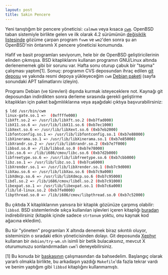 ```yaml
---
layout: post
title: Sakin Pencere
---
```


Yeni tanıştığım bir pencere yöneticisi: `calmwm` veya kısaca
[`cwm`](http://www.openbsd.org/cgi-bin/cvsweb/xenocara/app/cwm/).  OpenBSD
taban sistemiyle birlikte gelen ve ilk olarak 4.2 sürümünün [değişiklik
listesinde](http://www.openbsd.org/plus42.html) gözüme çarpan program `fvwm`
ve `wm2`'den sonra şu an OpenBSD'nin öntanımlı X pencere yöneticisi konumunda.

Hafif ve basit programları seviyorum, hele bir de OpenBSD geliştiricilerinin
elinden çıkmışsa.  BSD kitaplıklarını kullanan programın GNU/Linux altında
derlenememek gibi bir sorunu var.  Hafta sonu oturup çabuk bir "taşıma"
çalışması yaptım[1].  Sonuç: programın CVS deposundan ihraç edilen [git
deposu]( http://github.com/roktas/debcwm.git) ve yakında resmi depoya
yükleyeceğim `cwm` [Debian paketi](http://people.debian.org/~roktas/packages/)
(sayfa sonundaki APT talimatlarını izleyin).

Programı Debian (ve türevleri) dışında kurmak isteyeceklere not.  Kaynağı git
deposundan indirdikten sonra derleme sırasında gerekli geliştirme kitaplıkları
için paket bağımlılıklarına veya aşağıdaki çıktıya başvurabilirsiniz:

```bash
$ ldd /usr/bin/cwm
linux-gate.so.1 =>  (0xffffe000)
libXft.so.2 => /usr/lib/libXft.so.2 (0xb7fad000)
libX11.so.6 => /usr/lib/libX11.so.6 (0xb7ec1000)
libXext.so.6 => /usr/lib/libXext.so.6 (0xb7eb2000)
libfontconfig.so.1 => /usr/lib/libfontconfig.so.1 (0xb7e88000)
libXinerama.so.1 => /usr/lib/libXinerama.so.1 (0xb7e85000)
libXrandr.so.2 => /usr/lib/libXrandr.so.2 (0xb7e7f000)
libbsd.so.0 => /lib/libbsd.so.0 (0xb7e78000)
libc.so.6 => /lib/i686/cmov/libc.so.6 (0xb7d2b000)
libfreetype.so.6 => /usr/lib/libfreetype.so.6 (0xb7cbb000)
libz.so.1 => /usr/lib/libz.so.1 (0xb7ca6000)
libXrender.so.1 => /usr/lib/libXrender.so.1 (0xb7c9d000)
libXau.so.6 => /usr/lib/libXau.so.6 (0xb7c9a000)
libXdmcp.so.6 => /usr/lib/libXdmcp.so.6 (0xb7c95000)
libdl.so.2 => /lib/i686/cmov/libdl.so.2 (0xb7c91000)
libexpat.so.1 => /usr/lib/libexpat.so.1 (0xb7c6a000)
/lib/ld-linux.so.2 (0xb7fe0000)
libpthread.so.0 => /lib/i686/cmov/libpthread.so.0 (0xb7c52000)
```

Bu çıktıda X kitaplıklarının yanısıra bir kitaplık gözünüze çarpmış olabilir:
`libbsd`.  BSD sistemlerinde sıkça kullanılan işlevleri içeren kitaplığı
[buradan](http://libbsd.freedesktop.org/wiki/) indirebilirsiniz (kitaplık
içinde sadece `strtonum` yoktu, onu kaynak kod ağacına ekledim).

Bu tür "yöneten" programları X altında denemek biraz sıkıntılı oluyor,
sisteminizin o sıradaki etkin yöneticisinden dolayı.  Git deposunda
[Xephyr](http://freedesktop.org/wiki/Software/Xephyr) kullanan bir
`debian/try-wm.sh` isimli bir betik bulacaksınız, mevcut X oturumunuzu
sonlandırmadan `cwm`'i deneyebilirsiniz.

[1] Bu konuda bir [başkasının](http://www.martintoft.dk/?p=cwm) çalışmasından
da bahsedelim.  Başlangıç olarak yararlı olmakla birlikte, bu arkadaşın
yazdığı `Makefile`'da fazla tekrar vardı ve benim yaptığım gibi `libbsd`
kitaplığını kullanmamıştı.
